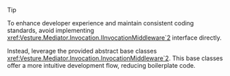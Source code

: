 > [!TIP]
> To enhance developer experience and maintain consistent 
> coding standards, avoid implementing 
> <xref:Vesture.Mediator.Invocation.IInvocationMiddleware`2> 
> interface directly. 
>
> Instead, leverage the provided abstract base classes 
> <xref:Vesture.Mediator.Invocation.InvocationMiddleware`2>. 
> This base classes offer a more intuitive development flow, 
> reducing boilerplate code.
